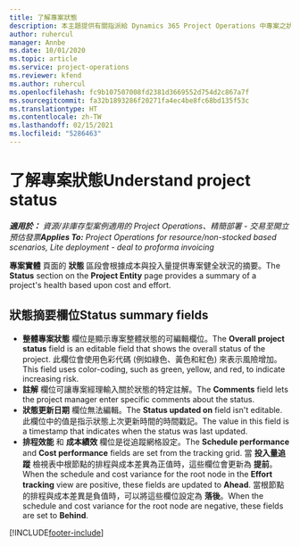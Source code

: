 ```yaml
---
title: 了解專案狀態
description: 本主題提供有關指派給 Dynamics 365 Project Operations 中專案之狀態的資訊。
author: ruhercul
manager: Annbe
ms.date: 10/01/2020
ms.topic: article
ms.service: project-operations
ms.reviewer: kfend
ms.author: ruhercul
ms.openlocfilehash: fc9b107507008fd2381d3669552d754d2c867a7f
ms.sourcegitcommit: fa32b1893286f20271fa4ec4be8fc68bd135f53c
ms.translationtype: HT
ms.contentlocale: zh-TW
ms.lasthandoff: 02/15/2021
ms.locfileid: "5286463"
---
```

# <a name="understand-project-status"></a><span data-ttu-id="f7a22-103">了解專案狀態</span><span class="sxs-lookup"><span data-stu-id="f7a22-103">Understand project status</span></span>

<span data-ttu-id="f7a22-104">_**適用於：** 資源/非庫存型案例適用的 Project Operations、精簡部署 - 交易至開立預估發票_</span><span class="sxs-lookup"><span data-stu-id="f7a22-104">_**Applies To:** Project Operations for resource/non-stocked based scenarios, Lite deployment - deal to proforma invoicing_</span></span>


<span data-ttu-id="f7a22-105">**專案實體** 頁面的 **狀態** 區段會根據成本與投入量提供專案健全狀況的摘要。</span><span class="sxs-lookup"><span data-stu-id="f7a22-105">The **Status** section on the **Project Entity** page provides a summary of a project's health based upon cost and effort.</span></span>


## <a name="status-summary-fields"></a><span data-ttu-id="f7a22-106">狀態摘要欄位</span><span class="sxs-lookup"><span data-stu-id="f7a22-106">Status summary fields</span></span>

- <span data-ttu-id="f7a22-107">**整體專案狀態** 欄位是顯示專案整體狀態的可編輯欄位。</span><span class="sxs-lookup"><span data-stu-id="f7a22-107">The **Overall project status** field is an editable field that shows the overall status of the project.</span></span> <span data-ttu-id="f7a22-108">此欄位會使用色彩代碼 (例如綠色、黃色和紅色) 來表示風險增加。</span><span class="sxs-lookup"><span data-stu-id="f7a22-108">This field uses color-coding, such as green, yellow, and red, to indicate increasing risk.</span></span> 
- <span data-ttu-id="f7a22-109">**註解** 欄位可讓專案經理輸入關於狀態的特定註解。</span><span class="sxs-lookup"><span data-stu-id="f7a22-109">The **Comments** field lets the project manager enter specific comments about the status.</span></span> 
- <span data-ttu-id="f7a22-110">**狀態更新日期** 欄位無法編輯。</span><span class="sxs-lookup"><span data-stu-id="f7a22-110">The **Status updated on** field isn't editable.</span></span> <span data-ttu-id="f7a22-111">此欄位中的值是指示狀態上次更新時間的時間戳記。</span><span class="sxs-lookup"><span data-stu-id="f7a22-111">The value in this field is a timestamp that indicates when the status was last updated.</span></span>
- <span data-ttu-id="f7a22-112">**排程效能** 和 **成本績效** 欄位是從追蹤網格設定。</span><span class="sxs-lookup"><span data-stu-id="f7a22-112">The **Schedule performance** and **Cost performance** fields are set from the tracking grid.</span></span> <span data-ttu-id="f7a22-113">當 **投入量追蹤** 檢視表中根節點的排程與成本差異為正值時，這些欄位會更新為 **提前**。</span><span class="sxs-lookup"><span data-stu-id="f7a22-113">When the schedule and cost variance for the root node in the **Effort tracking** view are positive, these fields are updated to **Ahead**.</span></span> <span data-ttu-id="f7a22-114">當根節點的排程與成本差異是負值時，可以將這些欄位設定為 **落後**。</span><span class="sxs-lookup"><span data-stu-id="f7a22-114">When the schedule and cost variance for the root node are negative, these fields are set to **Behind**.</span></span>


[!INCLUDE[footer-include](../includes/footer-banner.md)]